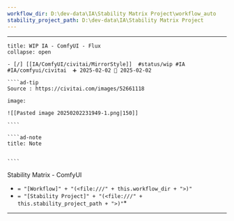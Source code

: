 ```yaml
---
workflow_dir: D:\dev-data\IA\Stability Matrix Project\workflow_auto
stability_project_path: D:\dev-data\IA\Stability Matrix Project
---
```


---

 
``````ad-example
title: WIP IA - ComfyUI - Flux
collapse: open

- [/] [[IA/ComfyUI/civitai/MirrorStyle]]  #status/wip #IA #IA/comfyui/civitai  ➕ 2025-02-02 🛫 2025-02-02

````ad-tip
Source : https://civitai.com/images/52661118

image:  

![[Pasted image 20250202231949-1.png|150]]

````

````ad-note
title: Note
 

````

``````


Stability Matrix - ComfyUI
- `= "[Workflow]" + "(<file:///" + this.workflow_dir + ">)"`
- `= "[Stability Project]" + "(<file:///" + this.stability_project_path + ">)"`*

---


